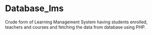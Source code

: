 # Database_lms

Crude form of Learning Management System having students enrolled, teachers and courses and fetching the data from database using PHP.

